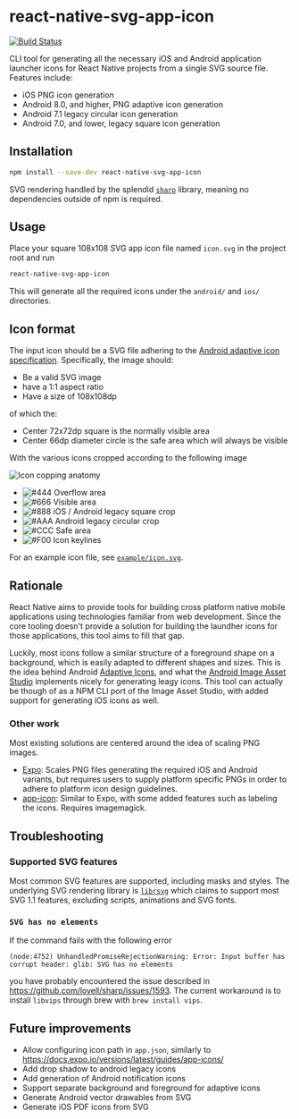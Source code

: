 # react-native-svg-app-icon

[![Build Status](https://travis-ci.org/aeirola/react-native-svg-app-icon.svg?branch=master)](https://travis-ci.org/aeirola/react-native-svg-app-icon)

CLI tool for generating all the necessary iOS and Android application launcher icons for React Native projects from a single SVG source file. Features include:

- iOS PNG icon generation
- Android 8.0, and higher, PNG adaptive icon generation
- Android 7.1 legacy circular icon generation
- Android 7.0, and lower, legacy square icon generation

## Installation

```bash
npm install --save-dev react-native-svg-app-icon
```

SVG rendering handled by the splendid [`sharp`](https://github.com/lovell/sharp) library, meaning no dependencies outside of npm is required.

## Usage

Place your square 108x108 SVG app icon file named `icon.svg` in the project root and run

```bash
react-native-svg-app-icon
```

This will generate all the required icons under the `android/` and `ios/` directories.

## Icon format

The input icon should be a SVG file adhering to the [Android adaptive icon specification](https://developer.android.com/guide/practices/ui_guidelines/icon_design_adaptive). Specifically, the image should:

- Be a valid SVG image
- have a 1:1 aspect ratio
- Have a size of 108x108dp

of which the:

- Center 72x72dp square is the normally visible area
- Center 66dp diameter circle is the safe area which will always be visible

With the various icons cropped according to the following image

![Icon copping anatomy](cropping.svg)

- ![#444](https://placehold.it/15/444?text=+) Overflow area
- ![#666](https://placehold.it/15/666?text=+) Visible area
- ![#888](https://placehold.it/15/888?text=+) iOS / Android legacy square crop
- ![#AAA](https://placehold.it/15/AAA?text=+) Android legacy circular crop
- ![#CCC](https://placehold.it/15/CCC?text=+) Safe area
- ![#F00](https://placehold.it/15/F00?text=+) Icon keylines

For an example icon file, see [`example/icon.svg`](example/icon.svg).

## Rationale

React Native aims to provide tools for building cross platform native mobile applications using technologies familiar from web development. Since the core tooling doesn't provide a solution for building the laundher icons for those applications, this tool aims to fill that gap.

Luckily, most icons follow a similar structure of a foreground shape on a background, which is easily adapted to different shapes and sizes. This is the idea behind Android [Adaptive Icons](https://developer.android.com/guide/practices/ui_guidelines/icon_design_adaptive), and what the [Android Image Asset Studio](https://developer.android.com/studio/write/image-asset-studio) implements nicely for generating leagy icons. This tool can actually be though of as a NPM CLI port of the Image Asset Studio, with added support for generating iOS icons as well.

### Other work

Most existing solutions are centered around the idea of scaling PNG images.

- [Expo](https://docs.expo.io/versions/latest/guides/app-icons/): Scales PNG files generating the required iOS and Android variants, but requires users to supply platform specific PNGs in order to adhere to platform icon design guidelines.
- [app-icon](https://github.com/dwmkerr/app-icon): Similar to Expo, with some added features such as labeling the icons. Requires imagemagick.

## Troubleshooting

### Supported SVG features

Most common SVG features are supported, including masks and styles. The underlying SVG rendering library is [`librsvg`](https://developer.gnome.org/rsvg/stable/rsvg.html) which claims to support most SVG 1.1 features, excluding scripts, animations and SVG fonts.

### `SVG has no elements`

If the command fails with the following error

```
(node:4752) UnhandledPromiseRejectionWarning: Error: Input buffer has corrupt header: glib: SVG has no elements
```

you have probably encountered the issue described in https://github.com/lovell/sharp/issues/1593. The current workaround is to install `libvips` through brew with `brew install vips`.

## Future improvements

- Allow configuring icon path in `app.json`, similarly to https://docs.expo.io/versions/latest/guides/app-icons/
- Add drop shadow to android legacy icons
- Add generation of Android notification icons
- Support separate background and foreground for adaptive icons
- Generate Android vector drawables from SVG
- Generate iOS PDF icons from SVG
